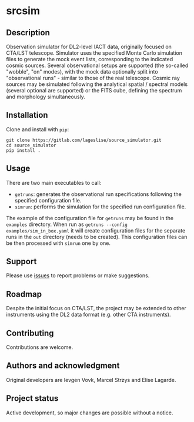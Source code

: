 # srcsim

## Description
Observation simulator for DL2-level IACT data, originally focused on CTA/LST telescope. Simulator uses the specified Monte Carlo simulation files to generate the mock event lists, corresponding to the indicated cosmic sources. Several observational setups are supported (the so-called "wobble", "on" modes), with the mock data optionally split into "observational runs" - similar to those of the real telescope. Cosmic ray sources may be simulated following the analytical spatial / spectral models (several optional are supported) or the FITS cube, defining the spectrum and morphology simultaneously.

## Installation
Clone and install with `pip`:

```
git clone https://gitlab.com/lageslise/source_simulator.git
cd source_simulator
pip install .
```

## Usage
There are two main executables to call:

* `getruns`: generates the observational run specifications following the specified configuration file.
* `simrun`: performs the simulation for the specified run configuration file.

The example of the configuration file for `getruns` may be found in the `examples` directory. When run as `getruns --config examples/sim_in_box.yaml` it will create configuration files for the separate runs in the `out` directory (needs to be created). This configuration files can be then processed with `simrun` one by one.

## Support
Please use [issues](https://gitlab.com/lageslise/source_simulator/issues) to report problems or make suggestions.

## Roadmap
Despite the initial focus on CTA/LST, the project may be extended to other instruments using the DL2 data format (e.g. other CTA instruments).

## Contributing
Contributions are welcome.

## Authors and acknowledgment
Original developers are Ievgen Vovk, Marcel Strzys and Elise Lagarde.

## Project status
Active development, so major changes are possible without a notice.
